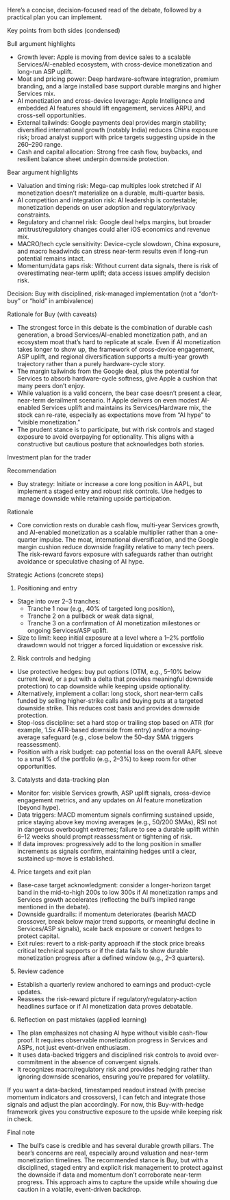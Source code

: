 Here’s a concise, decision-focused read of the debate, followed by a practical plan you can implement.

Key points from both sides (condensed)

Bull argument highlights
- Growth lever: Apple is moving from device sales to a scalable Services/AI-enabled ecosystem, with cross-device monetization and long-run ASP uplift.
- Moat and pricing power: Deep hardware-software integration, premium branding, and a large installed base support durable margins and higher Services mix.
- AI monetization and cross-device leverage: Apple Intelligence and embedded AI features should lift engagement, services ARPU, and cross-sell opportunities.
- External tailwinds: Google payments deal provides margin stability; diversified international growth (notably India) reduces China exposure risk; broad analyst support with price targets suggesting upside in the 260–290 range.
- Cash and capital allocation: Strong free cash flow, buybacks, and resilient balance sheet underpin downside protection.

Bear argument highlights
- Valuation and timing risk: Mega-cap multiples look stretched if AI monetization doesn’t materialize on a durable, multi-quarter basis.
- AI competition and integration risk: AI leadership is contestable; monetization depends on user adoption and regulatory/privacy constraints.
- Regulatory and channel risk: Google deal helps margins, but broader antitrust/regulatory changes could alter iOS economics and revenue mix.
- MACRO/tech cycle sensitivity: Device-cycle slowdown, China exposure, and macro headwinds can stress near-term results even if long-run potential remains intact.
- Momentum/data gaps risk: Without current data signals, there is risk of overestimating near-term uplift; data access issues amplify decision risk.

Decision: Buy with disciplined, risk-managed implementation (not a “don’t-buy” or “hold” in ambivalence)

Rationale for Buy (with caveats)
- The strongest force in this debate is the combination of durable cash generation, a broad Services/AI-enabled monetization path, and an ecosystem moat that’s hard to replicate at scale. Even if AI monetization takes longer to show up, the framework of cross-device engagement, ASP uplift, and regional diversification supports a multi-year growth trajectory rather than a purely hardware-cycle story.
- The margin tailwinds from the Google deal, plus the potential for Services to absorb hardware-cycle softness, give Apple a cushion that many peers don’t enjoy.
- While valuation is a valid concern, the bear case doesn’t present a clear, near-term derailment scenario. If Apple delivers on even modest AI-enabled Services uplift and maintains its Services/Hardware mix, the stock can re-rate, especially as expectations move from “AI hype” to “visible monetization.”
- The prudent stance is to participate, but with risk controls and staged exposure to avoid overpaying for optionality. This aligns with a constructive but cautious posture that acknowledges both stories.

Investment plan for the trader

Recommendation
- Buy strategy: Initiate or increase a core long position in AAPL, but implement a staged entry and robust risk controls. Use hedges to manage downside while retaining upside participation.

Rationale
- Core conviction rests on durable cash flow, multi-year Services growth, and AI-enabled monetization as a scalable multiplier rather than a one-quarter impulse. The moat, international diversification, and the Google margin cushion reduce downside fragility relative to many tech peers. The risk-reward favors exposure with safeguards rather than outright avoidance or speculative chasing of AI hype.

Strategic Actions (concrete steps)

1) Positioning and entry
- Stage into over 2–3 tranches: 
  - Tranche 1 now (e.g., 40% of targeted long position),
  - Tranche 2 on a pullback or weak data signal, 
  - Tranche 3 on a confirmation of AI monetization milestones or ongoing Services/ASP uplift.
- Size to limit: keep initial exposure at a level where a 1–2% portfolio drawdown would not trigger a forced liquidation or excessive risk.

2) Risk controls and hedging
- Use protective hedges: buy put options (OTM, e.g., 5–10% below current level, or a put with a delta that provides meaningful downside protection) to cap downside while keeping upside optionality.
- Alternatively, implement a collar: long stock, short near-term calls funded by selling higher-strike calls and buying puts at a targeted downside strike. This reduces cost basis and provides downside protection.
- Stop-loss discipline: set a hard stop or trailing stop based on ATR (for example, 1.5x ATR-based downside from entry) and/or a moving-average safeguard (e.g., close below the 50-day SMA triggers reassessment).
- Position with a risk budget: cap potential loss on the overall AAPL sleeve to a small % of the portfolio (e.g., 2–3%) to keep room for other opportunities.

3) Catalysts and data-tracking plan
- Monitor for: visible Services growth, ASP uplift signals, cross-device engagement metrics, and any updates on AI feature monetization (beyond hype).
- Data triggers: MACD momentum signals confirming sustained upside, price staying above key moving averages (e.g., 50/200 SMAs), RSI not in dangerous overbought extremes; failure to see a durable uplift within 6–12 weeks should prompt reassessment or tightening of risk.
- If data improves: progressively add to the long position in smaller increments as signals confirm, maintaining hedges until a clear, sustained up-move is established.

4) Price targets and exit plan
- Base-case target acknowledgment: consider a longer-horizon target band in the mid-to-high 200s to low 300s if AI monetization ramps and Services growth accelerates (reflecting the bull’s implied range mentioned in the debate).
- Downside guardrails: if momentum deteriorates (bearish MACD crossover, break below major trend supports, or meaningful decline in Services/ASP signals), scale back exposure or convert hedges to protect capital.
- Exit rules: revert to a risk-parity approach if the stock price breaks critical technical supports or if the data fails to show durable monetization progress after a defined window (e.g., 2–3 quarters).

5) Review cadence
- Establish a quarterly review anchored to earnings and product-cycle updates.
- Reassess the risk-reward picture if regulatory/regulatory-action headlines surface or if AI monetization data proves debatable.

6) Reflection on past mistakes (applied learning)
- The plan emphasizes not chasing AI hype without visible cash-flow proof. It requires observable monetization progress in Services and ASPs, not just event-driven enthusiasm.
- It uses data-backed triggers and disciplined risk controls to avoid over-commitment in the absence of convergent signals.
- It recognizes macro/regulatory risk and provides hedging rather than ignoring downside scenarios, ensuring you’re prepared for volatility.

If you want a data-backed, timestamped readout instead (with precise momentum indicators and crossovers), I can fetch and integrate those signals and adjust the plan accordingly. For now, this Buy-with-hedge framework gives you constructive exposure to the upside while keeping risk in check.

Final note
- The bull’s case is credible and has several durable growth pillars. The bear’s concerns are real, especially around valuation and near-term monetization timelines. The recommended stance is Buy, but with a disciplined, staged entry and explicit risk management to protect against the downside if data and momentum don’t corroborate near-term progress. This approach aims to capture the upside while showing due caution in a volatile, event-driven backdrop.